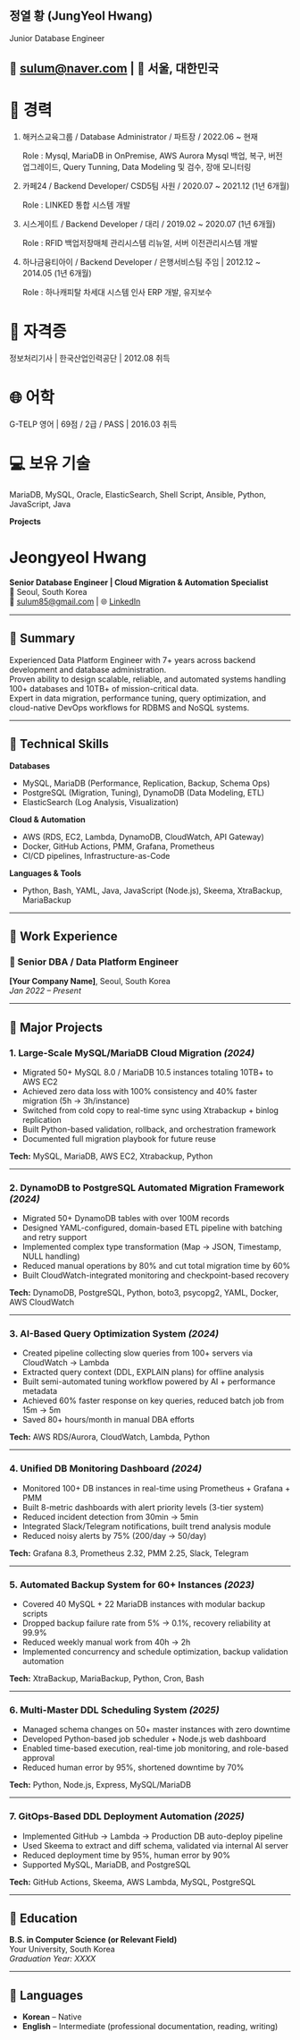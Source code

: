 ## 정열 황 (JungYeol Hwang)
Junior Database Engineer 

## 📧 sulum@naver.com | 📍 서울, 대한민국

# 💼 경력

1. 해커스교육그룹 / Database Administrator / 파트장 / 2022.06 ~ 현재
   
   Role : Mysql, MariaDB in OnPremise, AWS Aurora Mysql 백업, 복구, 버전 업그레이드, Query Tunning, Data Modeling 및 검수, 장애 모니터링




2. 카페24 / Backend Developer/ CSD5팀 사원 / 2020.07 ~ 2021.12 (1년 6개월)
   
   Role : LINKED 통합 시스템 개발




3. 시스게이트 / Backend Developer / 대리 / 2019.02 ~ 2020.07 (1년 6개월)
   
   Role : RFID 백업저장매체 관리시스템 리뉴얼, 서버 이전관리시스템 개발




4. 하나금융티아이 / Backend Developer / 은행서비스팀 주임 | 2012.12 ~ 2014.05 (1년 6개월)
   
   Role : 하나캐피탈 차세대 시스템 인사 ERP 개발, 유지보수



# 🏅 자격증

정보처리기사 | 한국산업인력공단 | 2012.08 취득

# 🌐 어학

G-TELP 영어 | 69점 / 2급 / PASS | 2016.03 취득


# 💻 보유 기술

MariaDB, MySQL, Oracle, ElasticSearch, Shell Script, Ansible, Python, JavaScript, Java


**Projects**

# Jeongyeol Hwang  
**Senior Database Engineer | Cloud Migration & Automation Specialist**  
📍 Seoul, South Korea  
📧 sulum85@gmail.com | 🌐 [LinkedIn](https://www.linkedin.com/in/jung-yeol-hwang-91b414171)

---

## 🔹 Summary

Experienced Data Platform Engineer with 7+ years across backend development and database administration.  
Proven ability to design scalable, reliable, and automated systems handling 100+ databases and 10TB+ of mission-critical data.  
Expert in data migration, performance tuning, query optimization, and cloud-native DevOps workflows for RDBMS and NoSQL systems.

---

## 🔹 Technical Skills

**Databases**  
- MySQL, MariaDB (Performance, Replication, Backup, Schema Ops)  
- PostgreSQL (Migration, Tuning), DynamoDB (Data Modeling, ETL)  
- ElasticSearch (Log Analysis, Visualization)

**Cloud & Automation**  
- AWS (RDS, EC2, Lambda, DynamoDB, CloudWatch, API Gateway)  
- Docker, GitHub Actions, PMM, Grafana, Prometheus  
- CI/CD pipelines, Infrastructure-as-Code

**Languages & Tools**  
- Python, Bash, YAML, Java, JavaScript (Node.js), Skeema, XtraBackup, MariaBackup

---

## 🔹 Work Experience

### 💼 Senior DBA / Data Platform Engineer  
**[Your Company Name]**, Seoul, South Korea  
*Jan 2022 – Present*

---

## 🔹 Major Projects

### 1. **Large-Scale MySQL/MariaDB Cloud Migration** *(2024)*  
- Migrated 50+ MySQL 8.0 / MariaDB 10.5 instances totaling 10TB+ to AWS EC2  
- Achieved zero data loss with 100% consistency and 40% faster migration (5h → 3h/instance)  
- Switched from cold copy to real-time sync using Xtrabackup + binlog replication  
- Built Python-based validation, rollback, and orchestration framework  
- Documented full migration playbook for future reuse

**Tech:** MySQL, MariaDB, AWS EC2, Xtrabackup, Python

---

### 2. **DynamoDB to PostgreSQL Automated Migration Framework** *(2024)*  
- Migrated 50+ DynamoDB tables with over 100M records  
- Designed YAML-configured, domain-based ETL pipeline with batching and retry support  
- Implemented complex type transformation (Map → JSON, Timestamp, NULL handling)  
- Reduced manual operations by 80% and cut total migration time by 60%  
- Built CloudWatch-integrated monitoring and checkpoint-based recovery

**Tech:** DynamoDB, PostgreSQL, Python, boto3, psycopg2, YAML, Docker, AWS CloudWatch

---

### 3. **AI-Based Query Optimization System** *(2024)*  
- Created pipeline collecting slow queries from 100+ servers via CloudWatch → Lambda  
- Extracted query context (DDL, EXPLAIN plans) for offline analysis  
- Built semi-automated tuning workflow powered by AI + performance metadata  
- Achieved 60% faster response on key queries, reduced batch job from 15m → 5m  
- Saved 80+ hours/month in manual DBA efforts

**Tech:** AWS RDS/Aurora, CloudWatch, Lambda, Python

---

### 4. **Unified DB Monitoring Dashboard** *(2024)*  
- Monitored 100+ DB instances in real-time using Prometheus + Grafana + PMM  
- Built 8-metric dashboards with alert priority levels (3-tier system)  
- Reduced incident detection from 30min → 5min  
- Integrated Slack/Telegram notifications, built trend analysis module  
- Reduced noisy alerts by 75% (200/day → 50/day)

**Tech:** Grafana 8.3, Prometheus 2.32, PMM 2.25, Slack, Telegram

---

### 5. **Automated Backup System for 60+ Instances** *(2023)*  
- Covered 40 MySQL + 22 MariaDB instances with modular backup scripts  
- Dropped backup failure rate from 5% → 0.1%, recovery reliability at 99.9%  
- Reduced weekly manual work from 40h → 2h  
- Implemented concurrency and schedule optimization, backup validation automation

**Tech:** XtraBackup, MariaBackup, Python, Cron, Bash

---

### 6. **Multi-Master DDL Scheduling System** *(2025)*  
- Managed schema changes on 50+ master instances with zero downtime  
- Developed Python-based job scheduler + Node.js web dashboard  
- Enabled time-based execution, real-time job monitoring, and role-based approval  
- Reduced human error by 95%, shortened downtime by 70%

**Tech:** Python, Node.js, Express, MySQL/MariaDB

---

### 7. **GitOps-Based DDL Deployment Automation** *(2025)*  
- Implemented GitHub → Lambda → Production DB auto-deploy pipeline  
- Used Skeema to extract and diff schema, validated via internal AI server  
- Reduced deployment time by 95%, human error by 90%  
- Supported MySQL, MariaDB, and PostgreSQL

**Tech:** GitHub Actions, Skeema, AWS Lambda, MySQL, PostgreSQL

---

## 🔹 Education

**B.S. in Computer Science (or Relevant Field)**  
Your University, South Korea  
*Graduation Year: XXXX*

---

## 🔹 Languages

- **Korean** – Native  
- **English** – Intermediate (professional documentation, reading, writing)  


